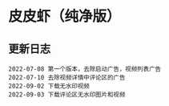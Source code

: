 # 皮皮虾（纯净版）

更新日志
-----------
```
2022-07-08 第一个版本，去除启动广告，视频列表广告
2022-07-10 去除视频详情中评论区的广告
2022-09-02 下载无水印视频
2022-09-03 下载评论区无水印图片和视频
```

